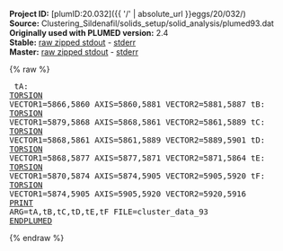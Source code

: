 **Project ID:** [plumID:20.032]({{ '/' | absolute_url }}eggs/20/032/)  
**Source:** Clustering_Sildenafil/solids_setup/solid_analysis/plumed93.dat  
**Originally used with PLUMED version:** 2.4  
**Stable:** [raw zipped stdout](plumed93.dat.plumed.stdout.txt.zip) - [stderr](plumed93.dat.plumed.stderr)  
**Master:** [raw zipped stdout](plumed93.dat.plumed_master.stdout.txt.zip) - [stderr](plumed93.dat.plumed_master.stderr)  

{% raw %}<pre>
tA: <a href="https://plumed.github.io/doc-master/user-doc/html/_t_o_r_s_i_o_n.html">TORSION</a> VECTOR1=5866,5860 AXIS=5860,5881 VECTOR2=5881,5887
tB: <a href="https://plumed.github.io/doc-master/user-doc/html/_t_o_r_s_i_o_n.html">TORSION</a> VECTOR1=5879,5868 AXIS=5868,5861 VECTOR2=5861,5889
tC: <a href="https://plumed.github.io/doc-master/user-doc/html/_t_o_r_s_i_o_n.html">TORSION</a> VECTOR1=5868,5861 AXIS=5861,5889 VECTOR2=5889,5901
tD: <a href="https://plumed.github.io/doc-master/user-doc/html/_t_o_r_s_i_o_n.html">TORSION</a> VECTOR1=5868,5877 AXIS=5877,5871 VECTOR2=5871,5864
tE: <a href="https://plumed.github.io/doc-master/user-doc/html/_t_o_r_s_i_o_n.html">TORSION</a> VECTOR1=5870,5874 AXIS=5874,5905 VECTOR2=5905,5920
tF: <a href="https://plumed.github.io/doc-master/user-doc/html/_t_o_r_s_i_o_n.html">TORSION</a> VECTOR1=5874,5905 AXIS=5905,5920 VECTOR2=5920,5916
<a href="https://plumed.github.io/doc-master/user-doc/html/_p_r_i_n_t.html">PRINT</a> ARG=tA,tB,tC,tD,tE,tF FILE=cluster_data_93
<a href="https://plumed.github.io/doc-master/user-doc/html/_e_n_d_p_l_u_m_e_d.html">ENDPLUMED</a>
</pre>{% endraw %}
